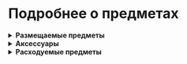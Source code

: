 # Подробнее о предметах

<details>
<summary><strong>Размещаемые предметы</strong></summary>

<pre>
1. Костёр (Dark Souls)
   Описание: Щелкните правой кнопкой мыши рядом с костром, чтобы открыть окно повышения уровня игрока.
   Рецепт 1:
       Костёр (стандартный) × 1
       Железный меч × 1
   Рецепт 2:
       Костёр (стандартный) × 1
       Свинцовый меч × 1
   Рабочее место: не требуется
</pre>

</details>

<details>
<summary><strong>Аксессуары</strong></summary>

<pre>
1. Кольцо Клоранти
   Описание: Увеличивает скорость восстановление выносливости на 30%
             Снижает задержку перед восстановление выносливости на 22%
             На этом древнем кольце, происхождение которого неизвестно, выгравирован большой зеленый цветок
   Получение с: Гигантская черепаха (4%)
</pre>

</details>

<details>
<summary><strong>Расходуемые предметы</strong></summary>

<pre>
1. Душа Хранительницы Огня
   Описание: При использовании запускает перераспределение характеристик
             Душа давно потерянной Хранительницы Огня.
             Каждая Хранительница Огня олицетворяет свой костер и хранит человечность, которую ей преподносят в дар.
   Получение: Покупка у Дриады в Хардмоде (5 платиновых монет)

2. Человечность
   Описание: Даёт 1 единицу человечности
             Этот чёрный призрак называется человечностью, но о его природе почти ничего не известно.
             Если душа является источником любой жизни, в чём суть человечности, которая отличает нас?
   Получение c: Любой вражеский моб (1%), подробнее вы можете узнать используя мод Recipe Browser
</pre>

</details>
